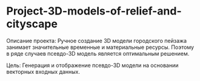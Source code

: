 # Project-3D-models-of-relief-and-cityscape
Описание проекта:
  Ручное создание 3D модели городского пейзажа занимает значительные временные и материальные ресурсы. Поэтому в ряде случаев псевдо-3D модель является оптимальным решением.

Цель:
  Генерация и отображение псевдо-3D модели на основании векторных входных данных.
